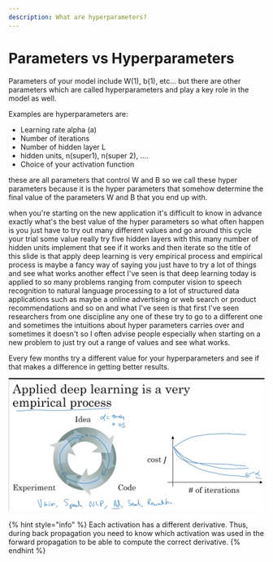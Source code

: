 ```yaml
---
description: What are hyperparameters?
---
```


# Parameters vs Hyperparameters

Parameters of your model include W\(1\), b\(1\), etc... but there are other parameters which are called hyperparameters and play a key role in the model as well.

Examples are hyperparameters are:

* Learning rate alpha \(a\)
* Number of iterations
* Number of hidden layer L
* hidden units, n\(super1\), n\(super 2\), ....
* Choice of your activation function

these are all parameters that control W and B so we call these hyper parameters because it is the hyper parameters that somehow determine the final value of the parameters W and B that you end up with.

when you're starting on the new application it's difficult to know in advance exactly what's the best value of the hyper parameters so what often happen is you just have to try out many different values and go around this cycle your trial some value really try five hidden layers with this many number of hidden units implement that see if it works and then iterate so the title of this slide is that apply deep learning is very empirical process and empirical process is maybe a fancy way of saying you just have to try a lot of things and see what works another effect I've seen is that deep learning today is applied to so many problems ranging from computer vision to speech recognition to natural language processing to a lot of structured data applications such as maybe a online advertising or web search or product recommendations and so on and what I've seen is that first I've seen researchers from one discipline any one of these try to go to a different one and sometimes the intuitions about hyper parameters carries over and sometimes it doesn't so I often advise people especially when starting on a new problem to just try out a range of values and see what works.

Every few months try a different value for your hyperparameters and see if that makes a difference in getting better results.

![](../../.gitbook/assets/image%20%287%29.png)



{% hint style="info" %}
Each activation has a different derivative. Thus, during back propagation you need to know which activation was used in the forward propagation to be able to compute the correct derivative.
{% endhint %}



